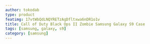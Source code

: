 ```yaml
---
author: tokodab
type: product
featimg: 17vtWbQdLNQYRETzAgDfltxwa6nDR1o1v
title: Call of Duty Black Ops II Zombie Samsung Galaxy S9 Case
tags: [samsung, galaxy, s9]
category: [samsung]
---
```

